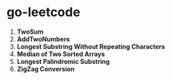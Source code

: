 # go-leetcode
1. **TwoSum**
2. **AddTwoNumbers**
3. **Longest Substring Without Repeating Characters**
4. **Median of Two Sorted Arrays**
5. **Longest Palindromic Substring**
6. **ZigZag Conversion**
